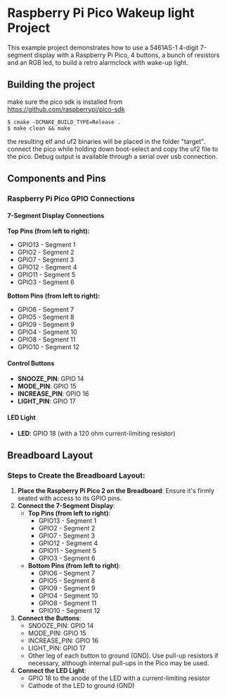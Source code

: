 # Raspberry Pi Pico Wakeup light Project

This example project demonstrates how to use a 5461AS-1 4-digit 7-segment display with a Raspberry Pi Pico, 4 buttons, a bunch of resistors and an RGB led, to build a retro alarmclock with wake-up light.

## Building the project
make sure the pico sdk is installed from https://github.com/raspberrypi/pico-sdk 
```
$ cmake -DCMAKE_BUILD_TYPE=Release .
$ make clean && make
```

the resulting elf and uf2 binaries will be placed in the folder "target". connect 
the pico while holding down boot-select and copy the uf2 file to the pico. Debug 
output is available through a serial over usb connection.

## Components and Pins

### Raspberry Pi Pico GPIO Connections

#### 7-Segment Display Connections
**Top Pins (from left to right):**
- GPIO13 - Segment 1
- GPIO2 - Segment 2
- GPIO7 - Segment 3
- GPIO12 - Segment 4
- GPIO11 - Segment 5
- GPIO3 - Segment 6

**Bottom Pins (from left to right):**
- GPIO6 - Segment 7
- GPIO5 - Segment 8
- GPIO9 - Segment 9
- GPIO4 - Segment 10
- GPIO8 - Segment 11
- GPIO10 - Segment 12

#### Control Buttons
- **SNOOZE_PIN**: GPIO 14
- **MODE_PIN**: GPIO 15
- **INCREASE_PIN**: GPIO 16
- **LIGHT_PIN**: GPIO 17

#### LED Light
- **LED**: GPIO 18 (with a 120 ohm current-limiting resistor)

## Breadboard Layout

### Steps to Create the Breadboard Layout:
1. **Place the Raspberry Pi Pico 2 on the Breadboard**: Ensure it's firmly seated with access to its GPIO pins.
2. **Connect the 7-Segment Display**:
   - **Top Pins (from left to right)**: 
     - GPIO13 - Segment 1
     - GPIO2 - Segment 2
     - GPIO7 - Segment 3
     - GPIO12 - Segment 4
     - GPIO11 - Segment 5
     - GPIO3 - Segment 6
   - **Bottom Pins (from left to right)**:
     - GPIO6 - Segment 7
     - GPIO5 - Segment 8
     - GPIO9 - Segment 9
     - GPIO4 - Segment 10
     - GPIO8 - Segment 11
     - GPIO10 - Segment 12
3. **Connect the Buttons**:
   - SNOOZE_PIN: GPIO 14
   - MODE_PIN: GPIO 15
   - INCREASE_PIN: GPIO 16
   - LIGHT_PIN: GPIO 17
   - Other leg of each button to ground (GND). Use pull-up resistors if necessary, although internal pull-ups in the Pico may be used.
4. **Connect the LED Light**:
   - GPIO 18 to the anode of the LED with a current-limiting resistor
   - Cathode of the LED to ground (GND)


